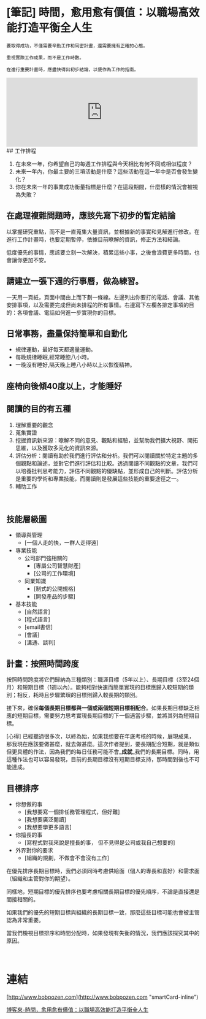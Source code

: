 # [筆記] 時間，愈用愈有價值：以職場高效能打造平衡全人生



`要取得成功，不僅需要辛勤工作和周密計畫，還需要擁有正確的心態。`

`重視實際工作成果，而不是工作時數。`

`在進行重要計畫時，應盡快得出初步結論，以便作為工作的指南。`
<!--more-->
<iframe src="https://open.firstory.me/embed/story/clhnjajs4066u01uzciradtoe" height="180" width="99%" frameborder="0" scrolling="no"></iframe>
## 工作排程

1. 在未來一年，你希望自己的每週工作排程與今天相比有何不同或相似程度？
2. 未來一年內，你最主要的三項活動是什麼？這些活動在這一年中是否會發生變化？
3. 你在未來一年的事業成功衡量指標是什麼？在這段期間，什麼樣的情況會被視為失敗？

## 在處理複雜問題時，應該先寫下初步的**暫定結論**

以掌握研究重點，而不是一直蒐集大量資訊，並根據新的事實和見解進行修改。在進行工作計畫時，也要定期暫停，依據目前瞭解的資訊，修正方法和結論。

低度優先的事情，應該要立刻一次解決，積累這些小事，之後會浪費更多時間，也會讓你更加不安。

## 請建立一張下週的行事曆，做為練習。

一天用一頁紙，頁面中間由上而下劃一條線。左邊列出你要打的電話、會議、其他安排事項，以及需要完成但尚未排程的所有事情。右邊寫下左欄各排定事項的目的：各項會議、電話如何進一步實現你的目標。

## 日常事務，盡量保持簡單和自動化

- 規律運動，最好每天都適量運動。
- 每晚規律睡眠,經常睡飽八小時。
- 一晚沒有睡好,隔天晚上睡八小時以上以恢復精神。

## 座椅向後傾40度以上，才能睡好

## 閱讀的目的有五種

1. 理解重要的觀念
2. 蒐集實證
3. 挖掘資訊新來源：暸解不同的意見、觀點和經驗，並幫助我們擴大視野、開拓思維，以及獲取多元化的資訊來源。
4. 評估分析：閱讀有助於我們進行評估和分析。我們可以閱讀關於特定主題的多個觀點和論述，並對它們進行評估和比較。透過閱讀不同觀點的文章，我們可以培養批判思考能力，評估不同觀點的優缺點，並形成自己的判斷。評估分析是重要的學術和專業技能，而閱讀則是發展這些技能的重要途徑之一。
5. 輔助工作

‌
## 技能層級圖

- 領導與管理
  - [一個人走的快，一群人走得遠]
- 專業技能
  - 公司部門強相關的
    - [專屬公司智慧財產]
    - [公司的工作環境]
  - 同業知識
    - [制式的公開規格]
    - [開發產品的步驟]
- 基本技能
  - [自然語言]
  - [程式語言]
  - [email書信]
  - [會議]
  - [溝通、談判]

## 計畫：按照時間跨度

按照時間跨度將它們歸納為三種類別：職涯目標（5年以上）、長期目標（3至24個月）和短期目標（1週以內）。能夠相對快速而簡單實現的目標應歸入較短期的類別；相反，耗時且步驟繁瑣的目標則歸入較長期的類別。

接下來，確保**每個長期目標都與一個或兩個短期目標相配合**。如果長期目標缺乏相應的短期目標，需要努力思考實現長期目標的下一個適當步驟，並將其列為短期目標。

[心得] 已經聽過很多次，以終為始，如果我想要在年底考核的時候，展現成果，那我現在應該要做甚麼，就去做甚麼。這次作者提到，要長期配合短期，就是類似但更具體的作法，因為我們的每日任務可能不會_**成就**_我們的長期目標。同時，用這種作法也可以容易發現，目前的長期目標沒有短期目標支持，那時間到後也不可能達成。

## 目標排序

- 你想做的事
  - [我想要寫一個排任務管理程式，但好難]
  - [我想要廣泛閱讀]
  - [我想要學更多語言]
- 你擅長的事
  - [寫程式對我來說是擅長的事， 但不見得是公司或我自己想要的]
- 外界對你的要求
  - [組織的規劃，不做會不會沒有工作]

在優先排序長期目標時，我們必須同時考慮供給面（個人的專長和喜好）和需求面（組織和主管對你的期望）。

同樣地，短期目標的優先排序也要考慮相關長期目標的優先順序，不論是直接還是間接相關的。

如果我們的優先的短期目標與組織的長期目標一致，那麼這些目標可能也會被主管認為非常重要。

當我們檢視目標排序和時間分配時，如果發現有失衡的情況，我們應該探究其中的原因。

‌
# 連結

[http://www.bobpozen.com](http://www.bobpozen.com "smartCard-inline")

[博客來-時間，愈用愈有價值：以職場高效能打造平衡全人生](https://www.books.com.tw/products/0010593541 "‌")
